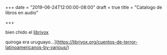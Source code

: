 +++
date = "2019-06-24T12:00:00-08:00"
draft = true
title = "Catalogo de libros en audio"

+++

bien chido el [librivox](https://librivox.org/)

quiroga era uruguayo...](https://librivox.org/cuentos-de-terror-latinoamericanos-by-various/)
